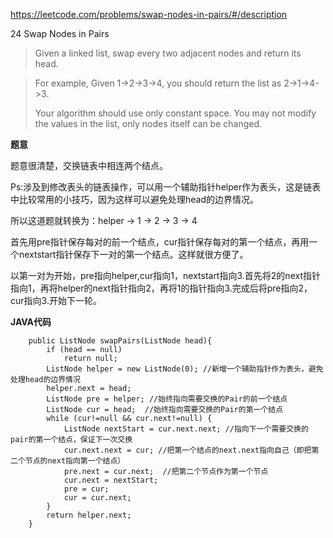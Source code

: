 https://leetcode.com/problems/swap-nodes-in-pairs/#/description

24 Swap Nodes in Pairs

> Given a linked list, swap every two adjacent nodes and return its head.

> For example,
> Given 1->2->3->4, you should return the list as 2->1->4->3.
> 
> Your algorithm should use only constant space. You may not modify the values in the list, only nodes itself can be changed.

**题意**

题意很清楚，交换链表中相连两个结点。

Ps:涉及到修改表头的链表操作，可以用一个辅助指针helper作为表头，这是链表中比较常用的小技巧，因为这样可以避免处理head的边界情况。

所以这道题就转换为：helper -> 1 -> 2 -> 3 -> 4

首先用pre指针保存每对的前一个结点，cur指针保存每对的第一个结点，再用一个nextstart指针保存下一对的第一个结点。这样就很方便了。

以第一对为开始，pre指向helper,cur指向1，nextstart指向3.首先将2的next指针指向1，再将helper的next指针指向2，再将1的指针指向3.完成后将pre指向2，cur指向3.开始下一轮。

**JAVA代码**


```
    public ListNode swapPairs(ListNode head){
        if (head == null)
            return null;
        ListNode helper = new ListNode(0); //新增一个辅助指针作为表头，避免处理head的边界情况
        helper.next = head;
        ListNode pre = helper; //始终指向需要交换的Pair的前一个结点
        ListNode cur = head;  //始终指向需要交换的Pair的第一个结点
        while (cur!=null && cur.next!=null) {
            ListNode nextStart = cur.next.next; //指向下一个需要交换的pair的第一个结点，保证下一次交换
            cur.next.next = cur; //把第一个结点的next.next指向自己（即把第二个节点的next指向第一个结点）
            pre.next = cur.next;  //把第二个节点作为第一个节点
            cur.next = nextStart;
            pre = cur;
            cur = cur.next;
        }
        return helper.next;
    }
```
